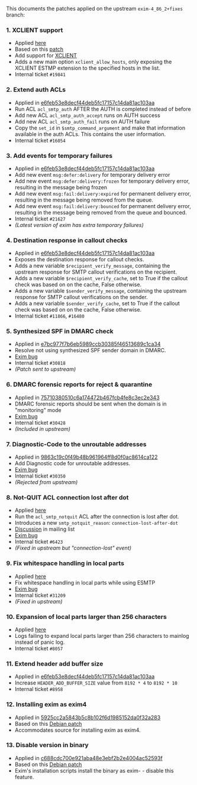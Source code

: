 This documents the patches applied on the upstream `exim-4_86_2+fixes` branch:

### 1. XCLIENT support

 - Applied [here](https://github.com/SpamExperts/exim/commit/e6feb53e8decf44deb5fc17157c14da81ac103aa#diff-7920db0a989e807c464ddea0d20a7202R1104)
 - Based on this [patch](http://highsecure.ru/patch-exim-xclient)
 - Add support for [XCLIENT](http://www.postfix.org/XCLIENT_README.html)
 - Adds a new main option `xclient_allow_hosts`, only exposing the XCLIENT
   ESTMP extension to the specified hosts in the list.
 - Internal ticket `#19841`

### 2. Extend auth ACLs

 - Applied in [e6feb53e8decf44deb5fc17157c14da81ac103aa](https://github.com/SpamExperts/exim/commit/e6feb53e8decf44deb5fc17157c14da81ac103aa)
 - Run ACL `acl_smtp_auth` AFTER the AUTH is completed instead of before
 - Add new ACL `acl_smtp_auth_accept` runs on AUTH success
 - Add new ACL `acl_smtp_auth_fail` runs on AUTH failure
 - Copy the `set_id` in `$smtp_command_argument` and make that information
   available in the auth ACLs. This contains the user information.
 - Internal ticket `#16054`

### 3. Add events for temporary failures

 - Applied in [e6feb53e8decf44deb5fc17157c14da81ac103aa](https://github.com/SpamExperts/exim/commit/e6feb53e8decf44deb5fc17157c14da81ac103aa)
 - Add new event `msg:defer:delivery` for temporary delivery error
 - Add new event `msg:defer:delivery:frozen` for temporary delivery error,
   resulting in the message being frozen
 - Add new event `msg:fail:delivery:expired` for permanent delivery error,
   resulting in the message being removed from the queue.
 - Add new event `msg:fail:delivery:bounced` for permanent delivery error,
   resulting in the message being removed from the queue and bounced.
 - Internal ticket `#21627`
 - _(Latest version of exim has extra temporary failures)_

### 4. Destination response in callout checks

 - Applied in [e6feb53e8decf44deb5fc17157c14da81ac103aa](https://github.com/SpamExperts/exim/commit/e6feb53e8decf44deb5fc17157c14da81ac103aa)
 - Exposes the destination response for callout checks.
 - Adds a new variable `$recipient_verify_message`, containing the upstream
   response for SMTP callout verifications on the recipient.
 - Adds a new variable `$recipient_verify_cache`, set to True if the callout
   check was based on on the cache, False otherwise.
 - Adds a new variable `$sender_verify_message`, containing the upstream
   response for SMTP callout verifications on the sender.
 - Adds a new variable `$sender_verify_cache`, set to True if the callout
   check was based on on the cache, False otherwise.
 - Internal ticket `#11866`, `#16480`

### 5. Synthesized SPF in DMARC check

 - Applied in [e7bc977f7b6eb5989ccb30385f46513689c1ca34](https://github.com/SpamExperts/exim/commit/e7bc977f7b6eb5989ccb30385f46513689c1ca34)
 - Resolve not using synthesized SPF sender domain in DMARC.
 - [Exim bug](https://bugs.exim.org/show_bug.cgi?id=1994)
 - Internal ticket `#30818`
 - _(Patch sent to upstream)_

### 6. DMARC forensic reports for reject & quarantine

 - Applied in [75710380510c6a174472b467fcb4fe8c3ec2e343](https://github.com/SpamExperts/exim/commit/75710380510c6a174472b467fcb4fe8c3ec2e343)
 - DMARC forensic reports should be sent when the domain is in "monitoring" mode
 - [Exim bug](https://bugs.exim.org/show_bug.cgi?id=1846)
 - Internal ticket `#30428`
 - _(Included in upstream)_

### 7. Diagnostic-Code to the unroutable addresses

 - Applied in [9863c19c0f49b48b961964ff8d0f0ac8614ca122](https://github.com/SpamExperts/exim/commit/9863c19c0f49b48b961964ff8d0f0ac8614ca122)
 - Add Diagnostic code for unroutable addresses.
 - [Exim bug](https://bugs.exim.org/show_bug.cgi?id=1846)
 - Internal ticket `#30350`
 - _(Rejected from upstream)_

### 8. Not-QUIT ACL connection lost after dot

 - Applied [here](https://github.com/SpamExperts/exim/commit/e6feb53e8decf44deb5fc17157c14da81ac103aa#diff-9e69cea182c1366d6c233904d02dd6f5R3940)
 - Run the `acl_smtp_notquit` ACL after the connection is lost after dot.
 - Introduces a new `smtp_notquit_reason`: `connection-lost-after-dot`
 - [Discussion](https://lists.exim.org/lurker/message/20100429.041922.9368f358.en.html)
   in mailing list
 - [Exim bug](https://bugs.exim.org/show_bug.cgi?id=1872)
 - Internal ticket `#6423`
 - _(Fixed in upstream but "connection-lost" event)_

### 9. Fix whitespace handling in local parts

 - Applied [here](https://github.com/SpamExperts/exim/commit/5e96a79f69cf824453cd8076b567b7d132d17a81)
 - Fix whitespace handling in local parts while using ESMTP
 - [Exim bug](https://bugs.exim.org/show_bug.cgi?id=2025)
 - Internal ticket `#31209`
 - _(Fixed in upstream)_

### 10. Expansion of local parts larger than 256 characters

 - Applied [here](https://github.com/SpamExperts/exim/commit/e6feb53e8decf44deb5fc17157c14da81ac103aa#diff-00e3894f6b3b9588a830015de0bb06edR1796)
 - Logs failing to expand local parts larger than 256 characters to mainlog
   instead of panic log.
 - Internal ticket `#8057`

### 11. Extend header add buffer size

 - Applied in [e6feb53e8decf44deb5fc17157c14da81ac103aa](https://github.com/SpamExperts/exim/commit/e6feb53e8decf44deb5fc17157c14da81ac103aa)
 - Increase `HEADER_ADD_BUFFER_SIZE` value from `8192 * 4` to `8192 * 10`
 - Internal ticket `#8958`

### 12. Installing exim as exim4

 - Applied in [5925cc2a5843b5c8b102f6d1985152da0f32a283](https://github.com/SpamExperts/exim/commit/5925cc2a5843b5c8b102f6d1985152da0f32a283)
 - Based on this [Debian patch](https://anonscm.debian.org/git/pkg-exim4/exim4.git/tree/debian/patches/32_exim4.dpatch)
 - Accommodates source for installing exim as exim4.

### 13. Disable version in binary

 - Applied in [c688cdc700e921aba48e3ebf2b2e4004ac52593f](https://github.com/SpamExperts/exim/commit/c688cdc700e921aba48e3ebf2b2e4004ac52593f)
 - Based on this [Debian patch](https://anonscm.debian.org/git/pkg-exim4/exim4.git/tree/debian/patches/35_install.dpatch)
 - Exim's installation scripts install the binary as exim-<version> - disable
   this feature.


